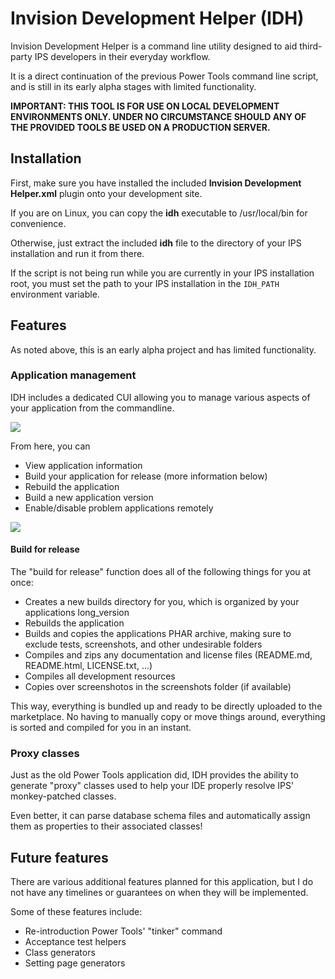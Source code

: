 # Invision Development Helper (IDH)

Invision Development Helper is a command line utility designed to aid third-party IPS developers in their everyday workflow.

It is a direct continuation of the previous Power Tools command line script, and is still in its early alpha stages with limited functionality.

**IMPORTANT: THIS TOOL IS FOR USE ON LOCAL DEVELOPMENT ENVIRONMENTS ONLY. UNDER NO CIRCUMSTANCE SHOULD ANY OF THE PROVIDED TOOLS BE USED ON A PRODUCTION SERVER.**

## Installation
First, make sure you have installed the included **Invision Development Helper.xml** plugin onto your development site.

If you are on Linux, you can copy the **idh** executable to /usr/local/bin for convenience.

Otherwise, just extract the included **idh** file to the directory of your IPS installation and run it from there.

If the script is not being run while you are currently in your IPS installation root, you must set the path to your IPS installation in the ```IDH_PATH``` environment variable.

## Features
As noted above, this is an early alpha project and has limited functionality.

### Application management
IDH includes a dedicated CUI allowing you to manage various aspects of your application from the commandline.

![](https://i.imgur.com/nOIvF9b.png)

From here, you can
* View application information
* Build your application for release (more information below)
* Rebuild the application
* Build a new application version
* Enable/disable problem applications remotely

![](https://i.imgur.com/w9nmxjV.png)

#### Build for release
The "build for release" function does all of the following things for you at once:
* Creates a new builds directory for you, which is organized by your applications long_version
* Rebuilds the application
* Builds and copies the applications PHAR archive, making sure to exclude tests, screenshots, and other undesirable folders
* Compiles and zips any documentation and license files (README.md, README.html, LICENSE.txt, ...)
* Compiles all development resources
* Copies over screenshotos in the screenshots folder (if available)

This way, everything is bundled up and ready to be directly uploaded to the marketplace. No having to manually copy or move things around, everything is sorted and compiled for you in an instant.

### Proxy classes

Just as the old Power Tools application did, IDH provides the ability to generate "proxy" classes used to help your IDE properly resolve IPS' monkey-patched classes.

Even better, it can parse database schema files and automatically assign them as properties to their associated classes!


## Future features

There are various additional features planned for this application, but I do not have any timelines or guarantees on when they will be implemented.

Some of these features include:
* Re-introduction Power Tools' "tinker" command
* Acceptance test helpers
* Class generators
* Setting page generators